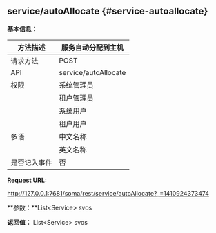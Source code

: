 ## service/autoAllocate {#service-autoallocate}

**基本信息：**

| 方法描述 | 服务自动分配到主机 |
| --- | --- |
| 请求方法 | POST |
| API | service/autoAllocate |
| 权限 | 系统管理员 | 是 |
|  | 租户管理员 | 是 |
|  | 系统用户 | 否 |
|  | 租户用户 | 否 |
| 多语 | 中文名称 | 服务自动分配到主机 |
|  | 英文名称 | **Allocate service to machine** |
| 是否记入事件 | 否 |

**Request URL:**

http://127.0.0.1:7681/soma/rest/service/autoAllocate?_=1410924373474

**参数：**List&lt;Service&gt; svos

**返回值：** List&lt;Service&gt; svos